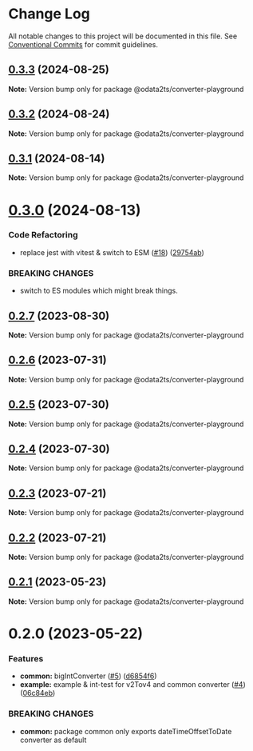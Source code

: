 # Change Log

All notable changes to this project will be documented in this file.
See [Conventional Commits](https://conventionalcommits.org) for commit guidelines.

## [0.3.3](https://github.com/odata2ts/converter/compare/@odata2ts/converter-playground@0.3.2...@odata2ts/converter-playground@0.3.3) (2024-08-25)

**Note:** Version bump only for package @odata2ts/converter-playground





## [0.3.2](https://github.com/odata2ts/converter/compare/@odata2ts/converter-playground@0.3.1...@odata2ts/converter-playground@0.3.2) (2024-08-24)

**Note:** Version bump only for package @odata2ts/converter-playground





## [0.3.1](https://github.com/odata2ts/converter/compare/@odata2ts/converter-playground@0.3.0...@odata2ts/converter-playground@0.3.1) (2024-08-14)

**Note:** Version bump only for package @odata2ts/converter-playground





# [0.3.0](https://github.com/odata2ts/converter/compare/@odata2ts/converter-playground@0.2.7...@odata2ts/converter-playground@0.3.0) (2024-08-13)


### Code Refactoring

* replace jest with vitest & switch to ESM ([#18](https://github.com/odata2ts/converter/issues/18)) ([29754ab](https://github.com/odata2ts/converter/commit/29754abec8617cfe45f647ffbf91e92586b79ee9))


### BREAKING CHANGES

* switch to ES modules which might break things.






## [0.2.7](https://github.com/odata2ts/converter/compare/@odata2ts/converter-playground@0.2.6...@odata2ts/converter-playground@0.2.7) (2023-08-30)

**Note:** Version bump only for package @odata2ts/converter-playground






## [0.2.6](https://github.com/odata2ts/converter/compare/@odata2ts/converter-playground@0.2.5...@odata2ts/converter-playground@0.2.6) (2023-07-31)

**Note:** Version bump only for package @odata2ts/converter-playground





## [0.2.5](https://github.com/odata2ts/converter/compare/@odata2ts/converter-playground@0.2.4...@odata2ts/converter-playground@0.2.5) (2023-07-30)

**Note:** Version bump only for package @odata2ts/converter-playground





## [0.2.4](https://github.com/odata2ts/converter/compare/@odata2ts/converter-playground@0.2.3...@odata2ts/converter-playground@0.2.4) (2023-07-30)

**Note:** Version bump only for package @odata2ts/converter-playground





## [0.2.3](https://github.com/odata2ts/converter/compare/@odata2ts/converter-playground@0.2.2...@odata2ts/converter-playground@0.2.3) (2023-07-21)

**Note:** Version bump only for package @odata2ts/converter-playground





## [0.2.2](https://github.com/odata2ts/converter/compare/@odata2ts/converter-playground@0.2.1...@odata2ts/converter-playground@0.2.2) (2023-07-21)

**Note:** Version bump only for package @odata2ts/converter-playground





## [0.2.1](https://github.com/odata2ts/converter/compare/@odata2ts/converter-playground@0.2.0...@odata2ts/converter-playground@0.2.1) (2023-05-23)

**Note:** Version bump only for package @odata2ts/converter-playground





# 0.2.0 (2023-05-22)


### Features

* **common:** bigIntConverter ([#5](https://github.com/odata2ts/converter/issues/5)) ([d6854f6](https://github.com/odata2ts/converter/commit/d6854f6c1081fd0f2ad60e6f7f53e7b9c0bdeec3))
* **example:** example & int-test for v2Tov4 and common converter ([#4](https://github.com/odata2ts/converter/issues/4)) ([06c84eb](https://github.com/odata2ts/converter/commit/06c84ebed5c82d305f2472e7ac90880425ed17c0))


### BREAKING CHANGES

* **common:** package common only exports dateTimeOffsetToDate converter as default
